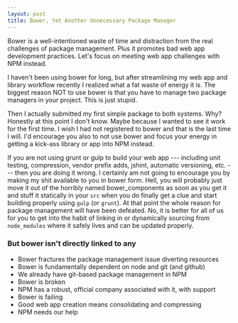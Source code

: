 ```yaml
---
layout: post
title: Bower, Yet Another Unnecessary Package Manager
---
```


Bower is a well-intentioned waste of time and distraction from the real
challenges of package management. Plus it promotes bad web app development
practices. Let's focus on meeting web app challenges with NPM instead. 

I haven't been using bower for long, but after streamlining my web app
and library workflow recently I realized what a fat waste of energy it
is. The biggest reason NOT to use bower is that you have to manage two
package managers in your project. This is just stupid.

Then I actually submitted my first simple package to both systems. Why?
Honestly at this point I don't know. Maybe because I wanted to see it work
for the first time. I wish I had not registered to bower and that is the
last time I will. I'd encourage you also to not use bower and focus
your energy in getting a kick-ass library or app into NPM instead.

If you are not using grunt or gulp to build your web app --- including
unit testing, compression, vendor prefix adds, jshint, automatic
versioning, etc. --- then you are doing it wrong. I certainly am not going
to encourage you by making my shit available to you in bower form. Hell,
you will probably just move it out of the horribly named bower_components
as soon as you get it and stuff it statically in your `src` when you do
finally get a clue and start building properly using `gulp` (or `grunt`).
At that point the whole reason for package management will have been
defeated. No, it is better for all of us for you to get into the habit
of linking in or dynamically sourcing from `node_modules` where it
safely lives and can be updated properly.


### But bower isn't directly linked to any 


* Bower fractures the package management issue diverting resources
* Bower is fundamentally dependent on node and git (and github)
* We already have git-based package management in NPM
* Bower is broken
* NPM has a robust, official company associated with it, with support
* Bower is failing
* Good web app creation means consolidating and compressing
* NPM needs our help
